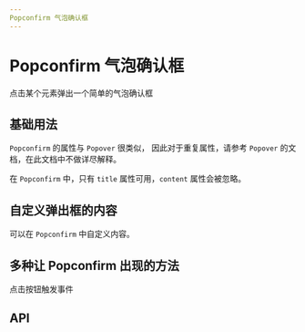 ```yaml
---
Popconfirm 气泡确认框
---
```


# Popconfirm 气泡确认框

点击某个元素弹出一个简单的气泡确认框

## 基础用法

`Popconfirm` 的属性与 `Popover` 很类似， 因此对于重复属性，请参考 `Popover` 的文档，在此文档中不做详尽解释。

在 `Popconfirm` 中，只有 `title` 属性可用，`content` 属性会被忽略。

<demo-preview2 path="./def.vue" />

## 自定义弹出框的内容

可以在 `Popconfirm` 中自定义内容。

<demo-preview2 path="./custom.vue" />

## 多种让 Popconfirm 出现的方法

点击按钮触发事件

<demo-preview2 path="./trigger.vue" />

## API

<API src="./popconfirm.json" lang="zh"></API>